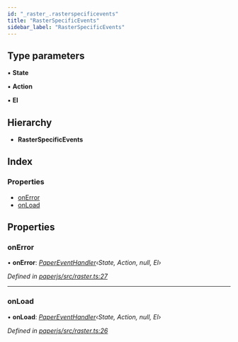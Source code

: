 ```yaml
---
id: "_raster_.rasterspecificevents"
title: "RasterSpecificEvents"
sidebar_label: "RasterSpecificEvents"
---
```


## Type parameters

▪ **State**

▪ **Action**

▪ **El**

## Hierarchy

* **RasterSpecificEvents**

## Index

### Properties

* [onError](_raster_.rasterspecificevents.md#onerror)
* [onLoad](_raster_.rasterspecificevents.md#onload)

## Properties

###  onError

• **onError**: *[PaperEventHandler](../modules/_value_.md#papereventhandler)‹State, Action, null, El›*

*Defined in [paperjs/src/raster.ts:27](https://github.com/fponticelli/tempo/blob/master/paperjs/src/raster.ts#L27)*

___

###  onLoad

• **onLoad**: *[PaperEventHandler](../modules/_value_.md#papereventhandler)‹State, Action, null, El›*

*Defined in [paperjs/src/raster.ts:26](https://github.com/fponticelli/tempo/blob/master/paperjs/src/raster.ts#L26)*
